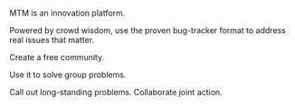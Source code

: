 MTM is an innovation platform.

Powered by crowd wisdom, use the proven bug-tracker format to address real issues that matter.

Create a free community. 

Use it to solve group problems. 

Call out long-standing problems.
Collaborate joint action.
